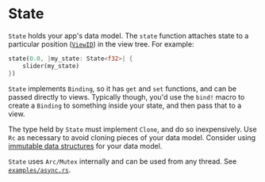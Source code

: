 # State

`State` holds your app's data model. The `state` function attaches state to a particular position ([`ViewID`](internals.md)) in the view tree. For example:

```rust
state(0.0, |my_state: State<f32>| {
    slider(my_state)
})
```

`State` implements `Binding`, so it has `get` and `set` functions, and can be passed directly to views.
Typically though, you'd use the `bind!` macro to create a `Binding` to something inside your state, and then pass that to a view.

The type held by `State` must implement `Clone`, and do so inexpensively. Use `Rc` as necessary to avoid cloning
pieces of your data model. Consider using [immutable data structures](https://crates.io/crates/im) for your data model.

`State` uses `Arc/Mutex` internally and can be used from any thread. See [`examples/async.rs`](../examples/async.rs).